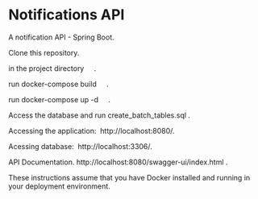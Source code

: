 # Notifications API
A notification API - Spring Boot.


Clone this repository.


in the project directory     .


run docker-compose build     .


run docker-compose up -d     .


Access the database and run create_batch_tables.sql .


Accessing the application:  http://localhost:8080/.


Acessing database:  http://localhost:3306/.


API Documentation.
http://localhost:8080/swagger-ui/index.html .


These instructions assume that you have Docker installed and running in your deployment environment.




